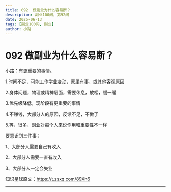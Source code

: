 ```yaml
---
title: 092  做副业为什么容易断？
description: 副业100问，第92问
date: 2025-06-13
tags: [副业100问, 副业]
author: 小路
---
```


# 092  做副业为什么容易断？

小路：有更重要的事情。

1.时间不足，可能工作学业变动，家里有事，或其他客观原因

2.身体问题，物理或精神层面，需要休息，放松，缓一缓

3.优先级降低，现阶段有更重要的事情

4.不赚钱，大部分人的原因，反馈不足，不做了

5.等，很多，副业对每个人来说作用和重要性不一样

要意识到三件事：

1、大部分人需要自己有收入

2、大部分人需要一直有收入

3、大部分人一定会失业

知识星球原文：https://t.zsxq.com/89Xh6

---